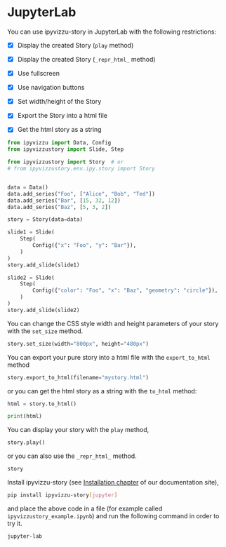 # JupyterLab

You can use ipyvizzu-story in JupyterLab with the following restrictions:

- [x] Display the created Story (`play` method)
- [x] Display the created Story (`_repr_html_` method)
- [x] Use fullscreen
- [x] Use navigation buttons

- [x] Set width/height of the Story

- [x] Export the Story into a html file
- [x] Get the html story as a string

```python
from ipyvizzu import Data, Config
from ipyvizzustory import Slide, Step

from ipyvizzustory import Story  # or
# from ipyvizzustory.env.ipy.story import Story


data = Data()
data.add_series("Foo", ["Alice", "Bob", "Ted"])
data.add_series("Bar", [15, 32, 12])
data.add_series("Baz", [5, 3, 2])

story = Story(data=data)

slide1 = Slide(
    Step(
        Config({"x": "Foo", "y": "Bar"}),
    )
)
story.add_slide(slide1)

slide2 = Slide(
    Step(
        Config({"color": "Foo", "x": "Baz", "geometry": "circle"}),
    )
)
story.add_slide(slide2)
```

You can change the CSS style width and height parameters of your story with the `set_size` method.

```python
story.set_size(width="800px", height="480px")
```

You can export your pure story into a html file with the `export_to_html` method

```python
story.export_to_html(filename="mystory.html")
```

or you can get the html story as a string with the `to_html` method:

```python
html = story.to_html()

print(html)
```

You can display your story with the `play` method,

```python
story.play()
```

or you can also use the `_repr_html_` method.

```python
story
```

Install ipyvizzu-story (see [Installation chapter](../../installation.md) of our documentation site),

```sh
pip install ipyvizzu-story[jupyter]
```

and place the above code in a file (for example called `ipyvizzustory_example.ipynb`)
and run the following command in order to try it.

```sh
jupyter-lab
```
